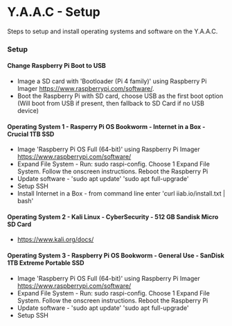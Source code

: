 # Y.A.A.C - Setup

Steps to setup and install operating systems and software on the Y.A.A.C.

<!-- ============================================================ -->

### Setup

<!-- ============================================================ -->

#### Change Raspberry Pi Boot to USB
* Image a SD card with 'Bootloader (Pi 4 family)' using Raspberry Pi Imager https://www.raspberrypi.com/software/.
* Boot the Raspberry Pi with SD card, choose USB as the first boot option (Will boot from USB if present, then fallback to SD Card if no USB device)

<!-- ============================================================ -->

#### Operating System 1 - Rasperry Pi OS Bookworm - Internet in a Box - Crucial 1TB SSD
* Image 'Raspberry Pi OS Full (64-bit)' using Raspberry Pi Imager https://www.raspberrypi.com/software/
* Expand File System - Run: sudo raspi-config. Choose 1 Expand File System. Follow the onscreen instructions. Reboot the Raspberry Pi
* Update software - 'sudo apt update' 'sudo apt full-upgrade'
* Setup SSH
* Install Internet in a Box - from command line enter 'curl iiab.io/install.txt | bash'

<!-- ============================================================ -->

#### Operating System 2 - Kali Linux - CyberSecurity - 512 GB Sandisk Micro SD Card
* https://www.kali.org/docs/

<!-- ============================================================ -->

#### Operating System 3 - Raspberry Pi OS Bookworm - General Use - SanDisk 1TB Extreme Portable SSD
* Image 'Raspberry Pi OS Full (64-bit)' using Raspberry Pi Imager https://www.raspberrypi.com/software/
* Expand File System - Run: sudo raspi-config. Choose 1 Expand File System. Follow the onscreen instructions. Reboot the Raspberry Pi
* Update software - 'sudo apt update' 'sudo apt full-upgrade'
* Setup SSH
